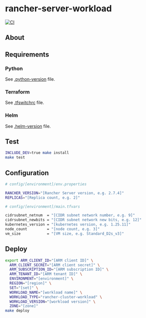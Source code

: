 # rancher-server-workload

[![CI](https://github.com/frontierdigital/rancher-server-workload/actions/workflows/ci.yml/badge.svg)](https://github.com/frontierdigital/rancher-server-workload/actions/workflows/ci.yml)

## About

## Requirements
### Python
See [.python-version](.python-version) file.

### Terraform
See [.tfswitchrc](.tfswitchrc) file.

### Helm
See [.helm-version](.helm-version) file.

## Test
```sh
INCLUDE_DEV=true make install
make test
```

## Configuration
```sh
# config/[environment]/env.properties

RANCHER_VERSION="[Rancher Server version, e.g. 2.7.4]"
REPLICAS="[Replica count, e.g. 2]"
```
```sh
# config/[environment]/main.tfvars

cidrsubnet_netnum  = "[CIDR subnet network number, e.g. 9]"
cidrsubnet_newbits = "[CIDR subnet network new bits, e.g. 12]"
kubernetes_version = "[kubernetes version, e.g. 1.25.11]"
node_count         = "[node count, e.g. 3]"
vm_size            = "[VM size, e.g. Standard_D2s_v3]"
```

## Deploy
```sh
export ARM_CLIENT_ID="[ARM client ID]" \
  ARM_CLIENT_SECRET="[ARM client secret]" \
  ARM_SUBSCRIPTION_ID="[ARM subscription ID]" \
  ARM_TENANT_ID="[ARM tenant ID]" \
  ENVIRONMENT="[environment]" \
  REGION="[region]" \
  SET="[set]" \
  WORKLOAD_NAME="[workload name]" \
  WORKLOAD_TYPE="rancher-cluster-workload" \
  WORKLOAD_VERSION="[workload version]" \
  ZONE="[zone]"
make deploy
```
